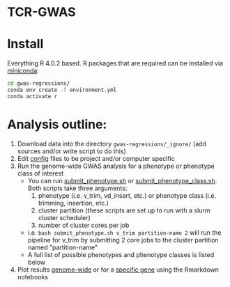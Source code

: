 # TCR-GWAS 

# Install
Everything R 4.0.2 based. R packages that are required can be installed via [miniconda](https://docs.conda.io/en/latest/miniconda.html): 

```bash 
cd gwas-regressions/
conda env create -f environment.yml
conda activate r
```

# Analysis outline: 
1. Download data into the directory `gwas-regressions/_ignore/` (add sources and/or write script to do this)
2. Edit [config](gwas-regressions/config) files to be project and/or computer specific
2. Run the genome-wide GWAS analysis for a phenotype or phenotype class of interest
    * You can run [submit_phenotype.sh](gwas-regressions/submit_phenotype.sh) or [submit_phenotype_class.sh](gwas-regressions/submit_phenotype_class.sh). Both scripts take three arguments: 
        1. phenotype (i.e. v_trim, vd_insert, etc.) or phenotype class (i.e. trimming, insertion, etc.) 
        2. cluster partition (these scripts are set up to run with a slurm cluster scheduler)
        3. number of cluster cores per job
    * i.e. `bash submit_phenotype.sh v_trim partition-name 2` will run the pipeline for v_trim by submitting 2 core jobs to the cluster partition named "partition-name"
    * A full list of possible phenotypes and phenotype classes is listed below
3. Plot results [genome-wide](gwas-regressions/plotting_scripts/plot_genome_wide.Rmd) or for a [specific gene](gwas-regressions/plotting_scripts/plot_gene.Rmd) using the Rmarkdown notebooks







